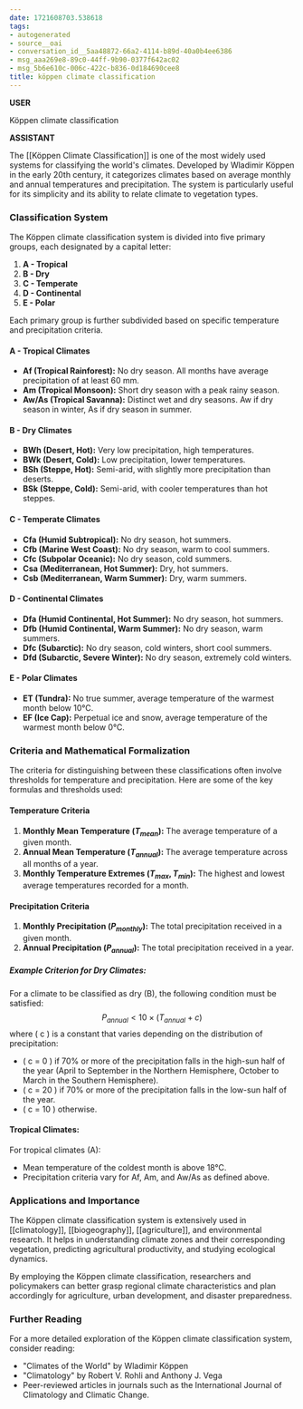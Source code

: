 ```yaml
---
date: 1721608703.538618
tags:
- autogenerated
- source__oai
- conversation_id__5aa48872-66a2-4114-b89d-40a0b4ee6386
- msg_aaa269e8-89c0-44ff-9b90-0377f642ac02
- msg_5b6e610c-006c-422c-b836-0d184690cee8
title: köppen climate classification
---
```



**USER**

Köppen climate classification


**ASSISTANT**

The [[Köppen Climate Classification]] is one of the most widely used systems for classifying the world's climates. Developed by Wladimir Köppen in the early 20th century, it categorizes climates based on average monthly and annual temperatures and precipitation. The system is particularly useful for its simplicity and its ability to relate climate to vegetation types.

### Classification System

The Köppen climate classification system is divided into five primary groups, each designated by a capital letter:

1. **A - Tropical**
2. **B - Dry**
3. **C - Temperate**
4. **D - Continental**
5. **E - Polar**

Each primary group is further subdivided based on specific temperature and precipitation criteria.

#### A - Tropical Climates
- **Af (Tropical Rainforest):** No dry season. All months have average precipitation of at least 60 mm.
- **Am (Tropical Monsoon):** Short dry season with a peak rainy season.
- **Aw/As (Tropical Savanna):** Distinct wet and dry seasons. Aw if dry season in winter, As if dry season in summer.

#### B - Dry Climates
- **BWh (Desert, Hot):** Very low precipitation, high temperatures.
- **BWk (Desert, Cold):** Low precipitation, lower temperatures.
- **BSh (Steppe, Hot):** Semi-arid, with slightly more precipitation than deserts.
- **BSk (Steppe, Cold):** Semi-arid, with cooler temperatures than hot steppes.

#### C - Temperate Climates
- **Cfa (Humid Subtropical):** No dry season, hot summers.
- **Cfb (Marine West Coast):** No dry season, warm to cool summers.
- **Cfc (Subpolar Oceanic):** No dry season, cold summers.
- **Csa (Mediterranean, Hot Summer):** Dry, hot summers.
- **Csb (Mediterranean, Warm Summer):** Dry, warm summers.

#### D - Continental Climates
- **Dfa (Humid Continental, Hot Summer):** No dry season, hot summers.
- **Dfb (Humid Continental, Warm Summer):** No dry season, warm summers.
- **Dfc (Subarctic):** No dry season, cold winters, short cool summers.
- **Dfd (Subarctic, Severe Winter):** No dry season, extremely cold winters.

#### E - Polar Climates
- **ET (Tundra):** No true summer, average temperature of the warmest month below 10°C.
- **EF (Ice Cap):** Perpetual ice and snow, average temperature of the warmest month below 0°C.

### Criteria and Mathematical Formalization

The criteria for distinguishing between these classifications often involve thresholds for temperature and precipitation. Here are some of the key formulas and thresholds used:

#### Temperature Criteria
1. **Monthly Mean Temperature ($T_{mean}$):** The average temperature of a given month.
2. **Annual Mean Temperature ($T_{annual}$):** The average temperature across all months of a year.
3. **Monthly Temperature Extremes ($T_{max}, T_{min}$):** The highest and lowest average temperatures recorded for a month.

#### Precipitation Criteria
1. **Monthly Precipitation ($P_{monthly}$):** The total precipitation received in a given month.
2. **Annual Precipitation ($P_{annual}$):** The total precipitation received in a year.

##### Example Criterion for Dry Climates:
For a climate to be classified as dry (B), the following condition must be satisfied:
$$
P_{annual} < 10 \times (T_{annual} + c)
$$
where \( c \) is a constant that varies depending on the distribution of precipitation:
- \( c = 0 \) if 70% or more of the precipitation falls in the high-sun half of the year (April to September in the Northern Hemisphere, October to March in the Southern Hemisphere).
- \( c = 20 \) if 70% or more of the precipitation falls in the low-sun half of the year.
- \( c = 10 \) otherwise.

#### Tropical Climates:
For tropical climates (A):
- Mean temperature of the coldest month is above 18°C.
- Precipitation criteria vary for Af, Am, and Aw/As as defined above.

### Applications and Importance

The Köppen climate classification system is extensively used in [[climatology]], [[biogeography]], [[agriculture]], and environmental research. It helps in understanding climate zones and their corresponding vegetation, predicting agricultural productivity, and studying ecological dynamics.

By employing the Köppen climate classification, researchers and policymakers can better grasp regional climate characteristics and plan accordingly for agriculture, urban development, and disaster preparedness.

### Further Reading

For a more detailed exploration of the Köppen climate classification system, consider reading:
- "Climates of the World" by Wladimir Köppen
- "Climatology" by Robert V. Rohli and Anthony J. Vega
- Peer-reviewed articles in journals such as the International Journal of Climatology and Climatic Change.